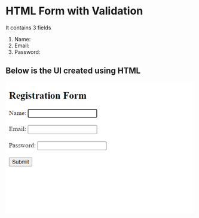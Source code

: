 <h1>HTML Form with Validation</h1>
<p>It contains 3 fields
<ol>
  <li>Name:</li>
  <li>Email:</li>
  <li>Password:</li>
</ol>
</p>
<h2>Below is the UI created using HTML</h2>
<img src="images/Form.png">
